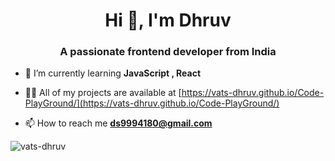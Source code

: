 <h1 align="center">Hi 👋, I'm Dhruv</h1>
<h3 align="center">A passionate frontend developer from India</h3>

- 🌱 I’m currently learning **JavaScript , React**

- 👨‍💻 All of my projects are available at [https://vats-dhruv.github.io/Code-PlayGround/](https://vats-dhruv.github.io/Code-PlayGround/)

- 📫 How to reach me **ds9994180@gmail.com**



<p><img align="center" src="https://github-readme-stats.vercel.app/api/top-langs?username=vats-dhruv&show_icons=true&locale=en&layout=compact" alt="vats-dhruv" /></p>

